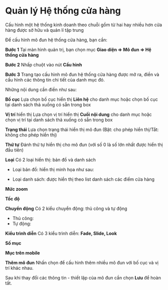 # Quản lý Hệ thống cửa hàng

Cấu hình một hệ thống kinh doanh theo chuỗi gồm từ hai hay nhiều hơn cửa hàng được sở hữu và quản lí tập trung

Để cấu hình mô đun hệ thống cửa hàng, bạn cần:

**Bước 1** Tại màn hình quản trị, bạn chọn mục **Giao diện => Mô đun => Hệ thống cửa hàng**

**Bước 2** Nhấp chuột vào nút **Cấu hình**

**Bước 3** Trang tạo cấu hình mô đun hệ thống cửa hàng được mở ra, điền và cấu hình các thông tin chi tiết của danh mục đó.

Những nội dung cần điền như sau:

**Bố cục** Lựa chọn bố cục hiển thị **Liên hệ** cho danh mục hoặc chọn bố cục tại danh sách thả xuống có sẵn trong box

**Vị trí** hiển thị Lựa chọn vị trí hiển thị **Cuối nội dung** cho danh mục hoặc chọn vị trí tại danh sách thả xuống có sẵn trong box

**Trạng thái** Lựa chọn trạng thái hiển thị mô đun (Bật: cho phép hiển thị/Tắt: không cho phép hiển thị)

**Thứ tự** Đánh thứ tự hiển thị cho mô đun (với số 0 là số lớn nhất được hiển thị đầu tiên)

**Loại** Có 2 loại hiển thị: bản đồ và danh sách

- Loại bản đồ: hiển thị minh họa như sau:

- Loại danh sách: được hiển thị theo list danh sách các điểm cửa hàng

**Mức zoom**

**Tốc độ**

**Chuyển động** Có 2 kiểu chuyển động: thủ công và tự động

- Thủ công:
- Tự động: 

**Kiểu trình diễn** Có 3 kiểu trình diễn: **Fade, Slide, Look**

**Số mục**

**Mục trên mobile**

**Thêm mô đun** Nhấn chọn để cấu hình thêm nhiều mô đun với bố cục và vị trí khác nhau.

Sau khi thay đổi các thông tin - thiết lập của mô đun cần chọn **Lưu** để hoàn tất.